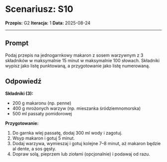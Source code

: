 ﻿# Scenariusz: S10
**Przepis:** G2
**Iteracja:** 1
**Data:** 2025-08-24

---

## Prompt
Podaj przepis na jednogarnkowy makaron z sosem warzywnym z 3 składników w maksymalnie 15 minut w maksymalnie 100 słowach. Składniki wypisz jako listę punktowaną, a przygotowanie jako listę numerowaną.


## Odpowiedź
**Składniki (3):**

* 200 g makaronu (np. penne)
* 400 g mrożonych warzyw (np. mieszanka śródziemnomorska)
* 500 ml passaty pomidorowej

**Przygotowanie:**

1. Do garnka wlej passatę, dodaj 300 ml wody i zagotuj.
2. Wsyp makaron i gotuj 5 minut.
3. Dodaj warzywa, wymieszaj i gotuj kolejne 7–8 minut, aż makaron będzie al dente, a sos gęsty.
4. Dopraw solą, pieprzem lub ziołami (opcjonalnie) i podawaj od razu.
